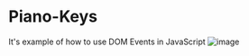 # Piano-Keys
It's example of how to use DOM Events in JavaScript
![image](https://user-images.githubusercontent.com/98648040/221424229-c518c19b-8fb1-4646-9e6d-c13b46670530.png)
